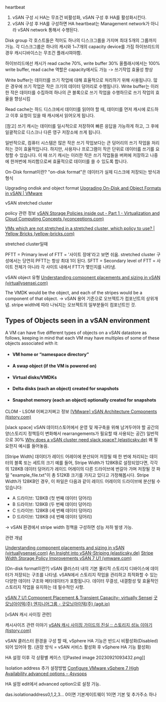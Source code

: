 heartbeat
1. vSAN 구성 시 HA는 무조건 비활성화, vSAN 구성 후 HA를 활성화시킨다.
2. vSAN 구성 후 HA를 구성하면 HA heartbeat는 Management network가 아니라 vSAN network 통해서 수행된다.

Disk group
각 호스트들은 적어도 하나의 디스크그룹을 가지며 최대 5개의 그룹까지 가능.
각 디스크그룹은 하나의 캐시와 1~7개의 capacity device를 가짐
하이브리드의 경우 캐시디바이스는 무조건 플래시여야함.

하이브리드에선 캐시가 read cache 70%, write buffer 30%
올플래시에서는 100% write buffer, read cache 역할은 capacity에서도 가능
 -> 쓰기작업 효율성 향상

Write buffer는 데이터를 쓰기 작업에 대해 효율적으로 처리하기 위해 사용됩니다. 많은 경우에 쓰기 작업은 작은 크기의 데이터 덩어리로 수행됩니다. Write buffer는 이러한 작은 데이터를 수집하여 하나의 큰 블록으로 쓰기 작업을 수행하므로 쓰기 작업의 효율을 향상시킴

Read cache는 하드 디스크에서 데이터를 읽어야 할 때, 데이터를 먼저 캐시에 로드하고 이후 요청이 있을 때 캐시에서 읽어오게 됩니다.

[참고]
쓰기 캐시는 데이터를 일시적으로 저장하여 빠른 응답을 가능하게 하고, 그 후에 일괄적으로 디스크나 다른 영구 저장소에 쓰게 됩니다.

일반적으로, 컴퓨터 시스템은 많은 작은 쓰기 작업보다는 큰 덩어리의 쓰기 작업을 처리하는 것이 효율적입니다. 하지만, 사용자나 프로그램이 작은 단위로 데이터륾 쓰기를 요청할 수 있습니다. 이 때 쓰기 캐시는 이러한 작은 쓰기 작업들을 버퍼에 저장하고 나중에 한꺼번에 처리함으로써 효율적으로 데이터를 쓸 수 있도록 합니다.



On-Disk format이란?
"on-disk format"은 데이터가 실제 디스크에 저장되는 방식과 형식

Upgrading ondisk and object format
[Upgrading On-Disk and Object Formats in vSAN | VMware](https://core.vmware.com/blog/upgrading-disk-and-object-formats-vsan)





vSAN stretched cluster

policy 관련 정보
[vSAN Storage Policies inside out - Part 1 - Virtualization and Cloud Computing Concepts (vconceptions.com)](https://vconceptions.com/vsan-storage-policies-inside-out-part1/)

[VMs which are not stretched in a stretched cluster, which policy to use? | Yellow Bricks (yellow-bricks.com)](https://www.yellow-bricks.com/2020/12/14/vms-which-are-not-stretched-in-a-stretched-cluster-which-policy-to-use/)


stretched cluster일때

PFTT = Primary level of FTT = '사이트 장애'라고 보면 쉬움. stretched cluster 구성에서는 당연히 PFTT는 항상 최대 1이 된다.
SFTT = Secondary level of FTT = 사이트 전체가 아니라 각 사이트 내에서 FTT가 몇인지를 나타냄.




vSAN object 유형
[Understanding component placements and sizing in vSAN (virtuallysensei.com)](https://virtuallysensei.com/understanding-vsan-component-placement-sizing/)

The VMDK would be the object, and each of the stripes would be a component of that object. -> vSAN 용어 기준으로 오브젝트가 컴포넌트의 상위개념. stripe width에 따라 나눠지는 오브젝트의 일부분들이 컴포넌트인 것.
## Types of Objects seen in a vSAN environment

A VM can have five different types of objects on a vSAN datastore as follows, keeping in mind that each VM may have multiples of some of these objects associated with it:

- #### VM home or “namespace directory”
    
- #### A swap object (if the VM is powered on)
    
- #### Virtual disks/VMDKs
    
- #### Delta disks (each an object) created for snapshots
    
- #### Snapshot memory (each an object) optionally created for snapshots




CLOM - LSOM 어쩌고저쩌고 정보
[[VMware] vSAN Architecture Components (tistory.com)](https://smallrich.tistory.com/65)



[slack space]
vSAN 데이터스토어에서 운영 및 재구축을 위해 남겨두어야 할 공간의 양(스토리지 정책등이 변화해서 rearrangements가 필요할 때 사용되는 공간)
일반적으로 30%
[Why does a vSAN cluster need slack space? (elasticsky.de)](https://www.elasticsky.de/en/2019/11/why-does-a-vsan-cluster-need-slack-space/)
왜 필요한지 예시를 들어놓음.


[Stripe Width]
데이터가 레이드 어레이에 분산되어 저장될 때 한 번에 처리되는 데이터의 블록 또는 세트의 크기
예를 들어, Stripe Width가 128KB로 설정되었다면, 각각의 128KB 데이터 덩어리가 레이드 어레이의 다른 드라이브에 번갈아 가며 저장될 것
파일 "example_file.txt"이 총 512KB 크기를 가지고 있다고 가정해봅시다. Stripe Width가 128KB인 경우, 이 파일은 다음과 같이 레이드 어레이의 드라이브에 분산될 수 있습니다:

- A 드라이브: 128KB (첫 번째 데이터 덩어리)
- B 드라이브: 128KB (두 번째 데이터 덩어리)
- C 드라이브: 128KB (세 번째 데이터 덩어리)
- D 드라이브: 128KB (네 번째 데이터 덩어리)

-> vSAN 환경에서 stripe width 정책을 구성하면 성능 저하 발생 가능.

관련 개념

[Understanding component placements and sizing in vSAN (virtuallysensei.com)](https://virtuallysensei.com/understanding-vsan-component-placement-sizing/)
[An Insight into vSAN-Striping (elasticsky.de)](https://www.elasticsky.de/en/2022/04/an-insight-into-vsan-striping/)
[Stripe Width Storage Policy Improvements vSAN 7 U1 (vmware.com)](https://blogs.vmware.com/virtualblocks/2021/01/21/stripe-width-improvements-in-vsan-7-u1/)


[On-disk format이란?]
vSAN 클러스터 내의 기본 물리적 스토리지 디바이스에 데이터가 저장되는 구조를 나타냄.
vSAN에서 스토리지 작업을 관리하고 최적화할 수 있는 다양한 데이터 구조와 메타데이터가 포함됩니다. 데이터 무결성, 내결함성 및 효율적인 스토리지 작업을 유지하는 데 필수적인 사항.



[vSAN 7 U1 Component Placement & Transient Capacity- virtually Sensei](https://virtuallysensei.com/vsan-7-u1-component-placement/)
[굿모닝아이텍(주) 엔지니어그룹 - 굿모닝아이텍(주) (agit.io)](https://goodmit.agit.io/g/300015130/wall)




[vSAN 캐시 사이징 관련]

캐시사이즈 관련 이야기
[vSAN 캐시 사이징 가이드의 진실 :: 스토리지 성능 이야기 (tistory.com)](https://performance.tistory.com/42)



vSAN 클러스터 환경을 구성 할 때, vSphere HA 기능은 반드시 비활성화(Disabled) 되어 있어야 함. (권장 방식 = vSAN 서비스 활성화 후 vSphere HA 기능 활성화)


HA 설정 이후 각 상황별 케이스
![[Pasted image 20230921093432.png]]


Isolation address 추가 설정방법
[Configure VMware vSphere 7 High Availability advanced options – 4sysops](https://4sysops.com/archives/configure-vmware-vsphere-7-high-availability-advanced-options/)

HA 설정 edit에서 advanced option으로 설정 가능.

das.isolationaddress0,1,2,3...
0이면 기본게이트웨이
1이면 기본 및 추가주소 하나